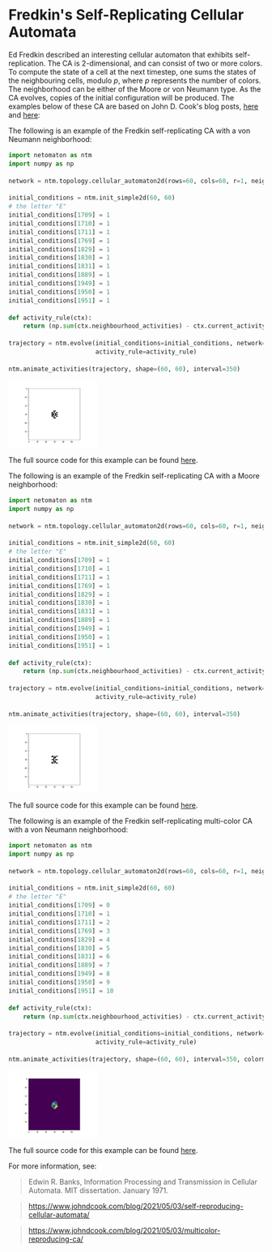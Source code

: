 # Fredkin's Self-Replicating Cellular Automata

Ed Fredkin described an interesting cellular automaton that exhibits self-replication. The CA is 2-dimensional, and 
can consist of two or more colors. To compute the state of a cell at the next timestep, one sums the states of the 
neighbouring cells, modulo _p_, where _p_ represents the number of colors. The neighborhood can be either of the Moore 
or von Neumann type. As the CA evolves, copies of the initial configuration will be produced. The examples below of 
these CA are based on John D. Cook's blog posts, 
[here](https://www.johndcook.com/blog/2021/05/03/self-reproducing-cellular-automata/) and 
[here](https://www.johndcook.com/blog/2021/05/03/multicolor-reproducing-ca/):

The following is an example of the Fredkin self-replicating CA with a von Neumann neighborhood:

```python
import netomaton as ntm
import numpy as np

network = ntm.topology.cellular_automaton2d(rows=60, cols=60, r=1, neighbourhood='von Neumann')

initial_conditions = ntm.init_simple2d(60, 60)
# the letter "E"
initial_conditions[1709] = 1
initial_conditions[1710] = 1
initial_conditions[1711] = 1
initial_conditions[1769] = 1
initial_conditions[1829] = 1
initial_conditions[1830] = 1
initial_conditions[1831] = 1
initial_conditions[1889] = 1
initial_conditions[1949] = 1
initial_conditions[1950] = 1
initial_conditions[1951] = 1

def activity_rule(ctx):
    return (np.sum(ctx.neighbourhood_activities) - ctx.current_activity) % 2

trajectory = ntm.evolve(initial_conditions=initial_conditions, network=network, timesteps=20,
                        activity_rule=activity_rule)

ntm.animate_activities(trajectory, shape=(60, 60), interval=350)
```

<img src="../../resources/fredkin_self_replicating_ca_vonneumann_demo.gif" width="35%"/>

The full source code for this example can be found [here](fredkin_self_replicating_ca_vonneumann_demo.py).

The following is an example of the Fredkin self-replicating CA with a Moore neighborhood:

```python
import netomaton as ntm
import numpy as np

network = ntm.topology.cellular_automaton2d(rows=60, cols=60, r=1, neighbourhood='Moore')

initial_conditions = ntm.init_simple2d(60, 60)
# the letter "E"
initial_conditions[1709] = 1
initial_conditions[1710] = 1
initial_conditions[1711] = 1
initial_conditions[1769] = 1
initial_conditions[1829] = 1
initial_conditions[1830] = 1
initial_conditions[1831] = 1
initial_conditions[1889] = 1
initial_conditions[1949] = 1
initial_conditions[1950] = 1
initial_conditions[1951] = 1

def activity_rule(ctx):
    return (np.sum(ctx.neighbourhood_activities) - ctx.current_activity) % 2

trajectory = ntm.evolve(initial_conditions=initial_conditions, network=network, timesteps=20,
                        activity_rule=activity_rule)

ntm.animate_activities(trajectory, shape=(60, 60), interval=350)
```

<img src="../../resources/fredkin_self_replicating_ca_moore_demo.gif" width="35%"/>

The full source code for this example can be found [here](fredkin_self_replicating_ca_moore_demo.py).

The following is an example of the Fredkin self-replicating multi-color CA with a von Neumann neighborhood:

```python
import netomaton as ntm
import numpy as np

network = ntm.topology.cellular_automaton2d(rows=60, cols=60, r=1, neighbourhood='von Neumann')

initial_conditions = ntm.init_simple2d(60, 60)
# the letter "E"
initial_conditions[1709] = 0
initial_conditions[1710] = 1
initial_conditions[1711] = 2
initial_conditions[1769] = 3
initial_conditions[1829] = 4
initial_conditions[1830] = 5
initial_conditions[1831] = 6
initial_conditions[1889] = 7
initial_conditions[1949] = 8
initial_conditions[1950] = 9
initial_conditions[1951] = 10

def activity_rule(ctx):
    return (np.sum(ctx.neighbourhood_activities) - ctx.current_activity) % 11

trajectory = ntm.evolve(initial_conditions=initial_conditions, network=network, timesteps=23,
                        activity_rule=activity_rule)

ntm.animate_activities(trajectory, shape=(60, 60), interval=350, colormap='viridis')
```

<img src="../../resources/fredkin_self_replicating_ca_multicolor_demo.gif" width="35%"/>

The full source code for this example can be found [here](fredkin_self_replicating_ca_multicolor_demo.py).

For more information, see:

> Edwin R. Banks, Information Processing and Transmission in Cellular Automata. MIT dissertation. January 1971.

> https://www.johndcook.com/blog/2021/05/03/self-reproducing-cellular-automata/

> https://www.johndcook.com/blog/2021/05/03/multicolor-reproducing-ca/
